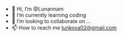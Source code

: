 - 👋 Hi, I’m @Lunannam
- 🌱 I’m currently learning coding
- 💞️ I’m looking to collaborate on ...
- 📫 How to reach me lunkova02@gmail.com

<!---
Lunannam/Lunannam is a ✨ special ✨ repository because its `README.md` (this file) appears on your GitHub profile.
You can click the Preview link to take a look at your changes.
--->
